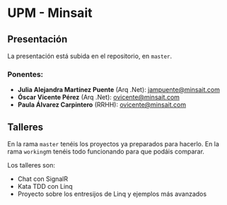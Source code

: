 # UPM - Minsait

## Presentación

La presentación está subida en el repositorio, en ```master```.

### Ponentes:

* **Julia Alejandra Martínez Puente**  (Arq .Net): jampuente@minsait.com
* **Óscar Vicente Pérez**              (Arq .Net): ovicente@minsait.com
* **Paula Álvarez Carpintero**         (RRHH): ovicente@minsait.com

## Talleres

En la rama ```master``` tenéis los proyectos ya preparados para hacerlo. En la rama ```working```m tenéis todo funcionando para que podáis comparar.

Los talleres son:

* Chat con SignalR
* Kata TDD con Linq
* Proyecto sobre los entresijos de Linq y ejemplos más avanzados
